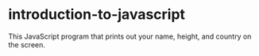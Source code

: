 # introduction-to-javascript
This JavaScript program that prints out your name, height, and country on the screen.
